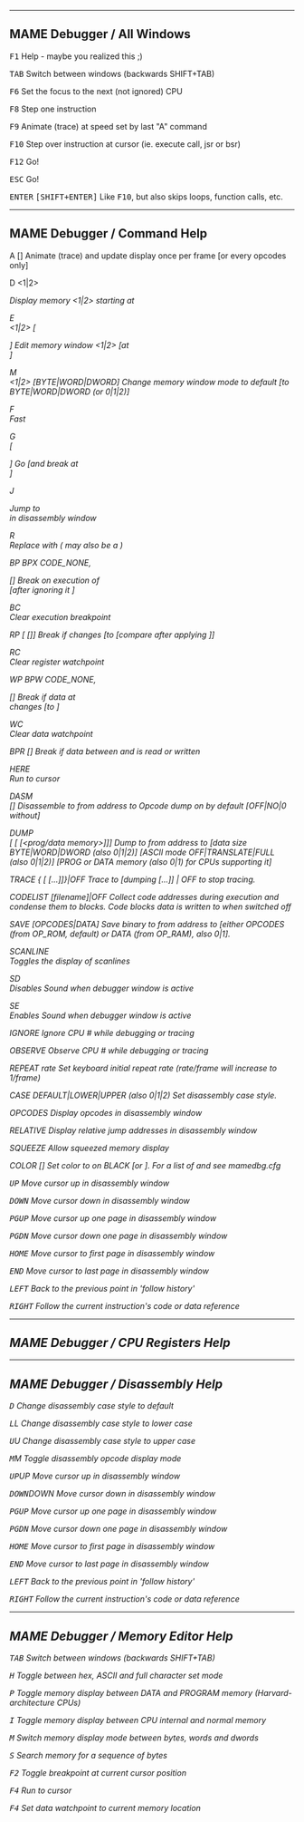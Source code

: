 -------------------------------------
MAME Debugger / All Windows
-------------------------------------

<kbd>F1</kbd>
Help - maybe you realized this ;)

<kbd>TAB</kbd>
Switch between windows (backwards SHIFT+TAB)

<kbd>F6</kbd>
Set the focus to the next (not ignored) CPU

<kbd>F8</kbd>
Step one instruction

<kbd>F9</kbd>
Animate (trace) at speed set by last \"A\" command

<kbd>F10</kbd>
Step over instruction at cursor (ie. execute call, jsr or bsr)

<kbd>F12</kbd>
Go!

<kbd>ESC</kbd>
Go!
	
<kbd>ENTER</kbd>
<kbd>[SHIFT+ENTER]</kbd> 
Like <kbd>F10</kbd>, but also skips loops, function calls, etc.
	

-------------------------------------
MAME Debugger / Command Help
-------------------------------------
A [<update>]
Animate (trace) and update display once per frame [or every <update> opcodes only]

D <1|2> <address>
Display memory <1|2> starting at <address>
	
E            
<1|2> [<address>]
Edit memory window <1|2> [at <address>]

M            
<1|2> [BYTE|WORD|DWORD]
Change memory window mode to default [to BYTE|WORD|DWORD (or 0|1|2)]

F            
Fast

G            
[<address>]
Go [and break at <address>]

J            
<address>
Jump to <address> in disassembly window

R            
<register> <value>
Replace <register> with <value> (<value> may also be a <register>)

BP           BPX      CODE_NONE,
<address> [<times>]
Break on execution of <address> [after ignoring it <times>]

BC           
Clear execution breakpoint

RP <register> [<value> [<mask>]]
Break if <register> changes [to <value> [compare after applying <mask>]]

RC           
Clear register watchpoint

WP 			BPW      CODE_NONE,
<address> [<value>]
Break if data at <address> changes [to <value>]

WC           
Clear data watchpoint

BPR <start> [<end>]
Break if data between <start> and <end> is read or written

HERE         
Run to cursor

DASM         
<filename> <start> <end> [<boolean>]
Disassemble to <filename> from address <start> to <end>
Opcode dump on by default [OFF|NO|0 without]

DUMP         
<filename> <start> <end> [<data size> [<ASCII mode> [<prog/data memory>]]]
Dump to <filename> from address <start> to <end>
[data size BYTE|WORD|DWORD (also 0|1|2)]
[ASCII mode OFF|TRANSLATE|FULL (also 0|1|2)]
[PROG or DATA memory (also 0|1) for CPUs supporting it]

TRACE {<filename> [<reg1> [<reg2>...]]}|OFF
Trace to <filename> [dumping <reg1> [<reg2>...]] | OFF to stop tracing.

CODELIST [filename]|OFF
Collect code addresses during execution and condense them to blocks.
Code blocks data is written to <filename> when switched off

SAVE <filename> <start> <end> [OPCODES|DATA]
Save binary to <filename> from address <start> to <end>
[either OPCODES (from OP_ROM, default) or DATA (from OP_RAM), also 0|1].

SCANLINE     
Toggles the display of scanlines

SD     
Disables Sound when debugger window is active

SE     
Enables Sound when debugger window is active

IGNORE <cpunum>
Ignore CPU #<cpunum> while debugging or tracing

OBSERVE <cpunum>
Observe CPU #<cpunum> while debugging or tracing

REPEAT rate
Set keyboard initial repeat rate (rate/frame will increase to 1/frame)

CASE DEFAULT|LOWER|UPPER (also 0|1|2)
Set disassembly case style.

OPCODES <boolean>
Display opcodes in disassembly window

RELATIVE <boolean>
Display relative jump addresses in disassembly window

SQUEEZE <boolean>
Allow squeezed memory display

COLOR <element> <foreground> [<background>]
Set <element> color to <foreground> on BLACK [or <background>].
For a list of <elements> and <colors> see mamedbg.cfg

<kbd>UP</kbd>
Move cursor up in disassembly window

<kbd>DOWN</kbd>
Move cursor down in disassembly window

<kbd>PGUP</kbd>
Move cursor up one page in disassembly window

<kbd>PGDN</kbd>
Move cursor down one page in disassembly window

<kbd>HOME</kbd>
Move cursor to first page in disassembly window

<kbd>END</kbd>
Move cursor to last page in disassembly window

<kbd>LEFT</kbd>
Back to the previous point in 'follow history'

<kbd>RIGHT</kbd>
Follow the current instruction's code or data reference


-------------------------------------
MAME Debugger / CPU Registers Help
-------------------------------------


-------------------------------------
MAME Debugger / Disassembly Help
-------------------------------------
<kbd>D</kbd>
Change disassembly case style to default

<kbd>L</kbd>L
Change disassembly case style to lower case

<kbd>U</kbd>U
Change disassembly case style to upper case

<kbd>M</kbd>M
Toggle disassembly opcode display mode

<kbd>UP</kbd>UP
Move cursor up in disassembly window

<kbd>DOWN</kbd>DOWN
Move cursor down in disassembly window

<kbd>PGUP</kbd>
Move cursor up one page in disassembly window

<kbd>PGDN</kbd>
Move cursor down one page in disassembly window

<kbd>HOME</kbd>
Move cursor to first page in disassembly window

<kbd>END</kbd>
Move cursor to last page in disassembly window

<kbd>LEFT</kbd>
Back to the previous point in 'follow history'

<kbd>RIGHT</kbd>
Follow the current instruction's code or data reference
	

-------------------------------------
MAME Debugger / Memory Editor Help
-------------------------------------
<kbd>TAB</kbd>
Switch between windows (backwards SHIFT+TAB)

<kbd>H</kbd>
Toggle between hex, ASCII and full character set mode

<kbd>P</kbd>
Toggle memory display between DATA and PROGRAM memory (Harvard-architecture CPUs)

<kbd>I</kbd>
Toggle memory display between CPU internal and normal memory

<kbd>M</kbd>
Switch memory display mode between bytes, words and dwords

<kbd>S</kbd>
Search memory for a sequence of bytes

<kbd>F2</kbd>
Toggle breakpoint at current cursor position

<kbd>F4</kbd>
Run to cursor

<kbd>F4</kbd>
Set data watchpoint to current memory location
